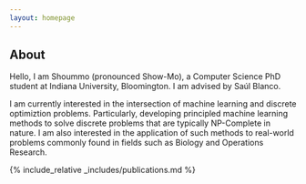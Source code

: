 ```yaml
---
layout: homepage
---
```


## About

Hello, I am Shoummo (pronounced Show-Mo), a Computer Science PhD student at Indiana University, Bloomington. I am advised by Saúl Blanco.

I am currently interested in the intersection of machine learning and discrete optimiztion problems. Particularly, developing principled machine learning methods to solve discrete problems that are typically NP-Complete in nature. I am also interested in the application of such methods to real-world problems commonly found in fields such as Biology and Operations Research.

{% include_relative _includes/publications.md %}

